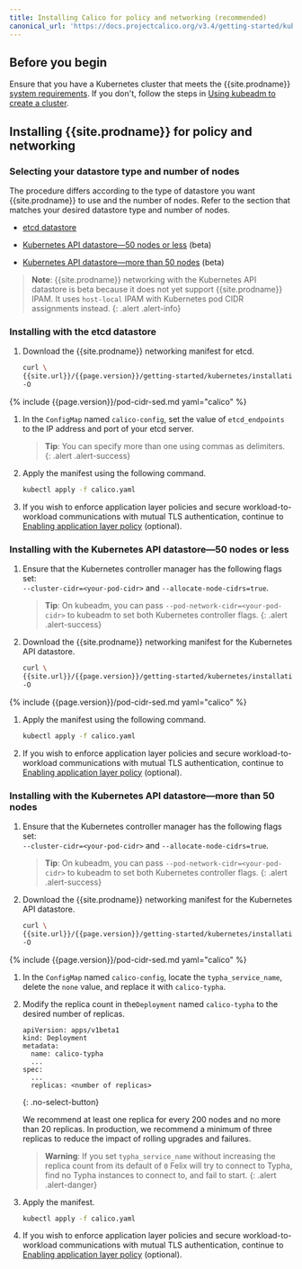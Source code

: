 ```yaml
---
title: Installing Calico for policy and networking (recommended)
canonical_url: 'https://docs.projectcalico.org/v3.4/getting-started/kubernetes/installation/calico'
---
```


## Before you begin

Ensure that you have a Kubernetes cluster that meets the
{{site.prodname}} [system requirements](../requirements). If you don't,
follow the steps in [Using kubeadm to create a cluster](http://kubernetes.io/docs/getting-started-guides/kubeadm/).

## Installing {{site.prodname}} for policy and networking

### Selecting your datastore type and number of nodes

The procedure differs according to the type of datastore you want {{site.prodname}}
to use and the number of nodes. Refer to the section that matches your desired
datastore type and number of nodes.

- [etcd datastore](#installing-with-the-etcd-datastore)

- [Kubernetes API datastore—50 nodes or less](#installing-with-the-kubernetes-api-datastore50-nodes-or-less) (beta)

- [Kubernetes API datastore—more than 50 nodes](#installing-with-the-kubernetes-api-datastoremore-than-50-nodes) (beta)

> **Note**: {{site.prodname}} networking with the Kubernetes API datastore
> is beta because it does not yet support {{site.prodname}} IPAM. It uses
> `host-local` IPAM with Kubernetes pod CIDR assignments instead.
{: .alert .alert-info}

### Installing with the etcd datastore

1. Download the {{site.prodname}} networking manifest for etcd.

   ```bash
   curl \
   {{site.url}}/{{page.version}}/getting-started/kubernetes/installation/hosted/calico.yaml \
   -O
   ```

{% include {{page.version}}/pod-cidr-sed.md yaml="calico" %}

1. In the `ConfigMap` named `calico-config`, set the value of
   `etcd_endpoints` to the IP address and port of your etcd server.

   > **Tip**: You can specify more than one using commas as delimiters.
   {: .alert .alert-success}

1. Apply the manifest using the following command.

   ```bash
   kubectl apply -f calico.yaml
   ```

1. If you wish to enforce application layer policies and secure workload-to-workload
   communications with mutual TLS authentication, continue to [Enabling application layer policy](app-layer-policy) (optional).

### Installing with the Kubernetes API datastore—50 nodes or less

1. Ensure that the Kubernetes controller manager has the following flags
   set: <br>
   `--cluster-cidr=<your-pod-cidr>` and `--allocate-node-cidrs=true`.

   > **Tip**: On kubeadm, you can pass `--pod-network-cidr=<your-pod-cidr>`
   > to kubeadm to set both Kubernetes controller flags.
   {: .alert .alert-success}

1. Download the {{site.prodname}} networking manifest for the Kubernetes API datastore.

   ```bash
   curl \
   {{site.url}}/{{page.version}}/getting-started/kubernetes/installation/hosted/kubernetes-datastore/calico-networking/1.7/calico.yaml \
   -O
   ```

{% include {{page.version}}/pod-cidr-sed.md yaml="calico" %}

1. Apply the manifest using the following command.

   ```bash
   kubectl apply -f calico.yaml
   ```

1. If you wish to enforce application layer policies and secure workload-to-workload
   communications with mutual TLS authentication, continue to [Enabling application layer policy](app-layer-policy) (optional).

### Installing with the Kubernetes API datastore—more than 50 nodes

1. Ensure that the Kubernetes controller manager has the following flags
   set: <br>
   `--cluster-cidr=<your-pod-cidr>` and `--allocate-node-cidrs=true`.

   > **Tip**: On kubeadm, you can pass `--pod-network-cidr=<your-pod-cidr>`
   > to kubeadm to set both Kubernetes controller flags.
   {: .alert .alert-success}

1. Download the {{site.prodname}} networking manifest for the Kubernetes API datastore.

   ```bash
   curl \
   {{site.url}}/{{page.version}}/getting-started/kubernetes/installation/hosted/kubernetes-datastore/calico-networking/1.7/calico.yaml \
   -O
   ```

{% include {{page.version}}/pod-cidr-sed.md yaml="calico" %}

1. In the `ConfigMap` named `calico-config`, locate the `typha_service_name`,
   delete the `none` value, and replace it with `calico-typha`.

1. Modify the replica count in the`Deployment` named `calico-typha`
   to the desired number of replicas.

   ```
   apiVersion: apps/v1beta1
   kind: Deployment
   metadata:
     name: calico-typha
     ...
   spec:
     ...
     replicas: <number of replicas>
   ```
   {: .no-select-button}

   We recommend at least one replica for every 200 nodes and no more than
   20 replicas. In production, we recommend a minimum of three replicas to reduce
   the impact of rolling upgrades and failures.

   > **Warning**: If you set `typha_service_name` without increasing the replica
   > count from its default of `0` Felix will try to connect to Typha, find no
   > Typha instances to connect to, and fail to start.
   {: .alert .alert-danger}

1. Apply the manifest.

   ```bash
   kubectl apply -f calico.yaml
   ```

1. If you wish to enforce application layer policies and secure workload-to-workload
   communications with mutual TLS authentication, continue to [Enabling application layer policy](app-layer-policy) (optional).
